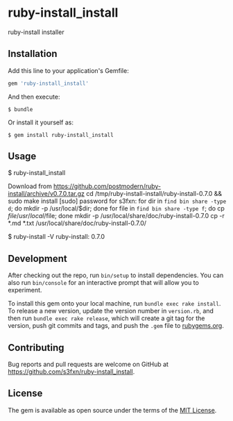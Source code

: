 # ruby-install_install

ruby-install installer

## Installation

Add this line to your application's Gemfile:

```ruby
gem 'ruby-install_install'
```

And then execute:

    $ bundle

Or install it yourself as:

    $ gem install ruby-install_install

## Usage

$ ruby-install_install 

Download from https://github.com/postmodern/ruby-install/archive/v0.7.0.tar.gz
cd /tmp/ruby-install-install/ruby-install-0.7.0 && sudo make install
[sudo] password for s3fxn: 
for dir in `find bin share -type d`; do mkdir -p /usr/local/$dir; done
for file in `find bin share -type f`; do cp $file /usr/local/$file; done
mkdir -p /usr/local/share/doc/ruby-install-0.7.0
cp -r *.md *.txt /usr/local/share/doc/ruby-install-0.7.0/

$ ruby-install -V
ruby-install: 0.7.0


## Development

After checking out the repo, run `bin/setup` to install dependencies. You can also run `bin/console` for an interactive prompt that will allow you to experiment.

To install this gem onto your local machine, run `bundle exec rake install`. To release a new version, update the version number in `version.rb`, and then run `bundle exec rake release`, which will create a git tag for the version, push git commits and tags, and push the `.gem` file to [rubygems.org](https://rubygems.org).

## Contributing

Bug reports and pull requests are welcome on GitHub at https://github.com/s3fxn/ruby-install_install.

## License

The gem is available as open source under the terms of the [MIT License](https://opensource.org/licenses/MIT).
